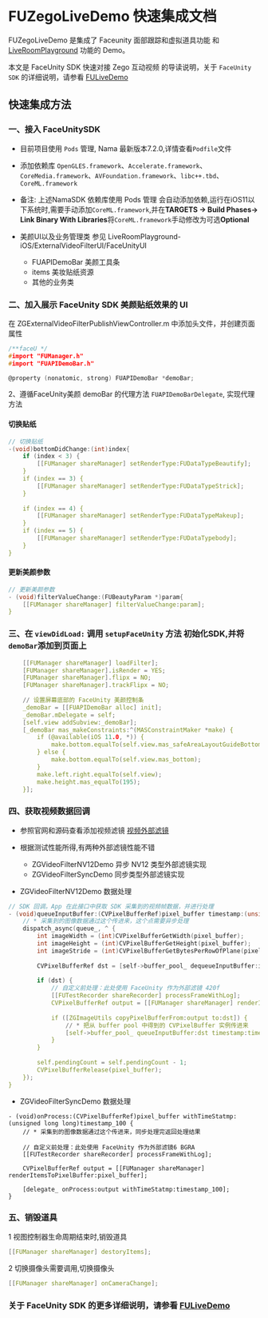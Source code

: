 # FUZegoLiveDemo 快速集成文档

FUZegoLiveDemo 是集成了 Faceunity 面部跟踪和虚拟道具功能 和 [LiveRoomPlayground](https://doc-zh.zego.im/zh/3142.html) 功能的 Demo。

本文是 FaceUnity SDK 快速对接 Zego 互动视频 的导读说明，关于 `FaceUnity SDK` 的详细说明，请参看 [FULiveDemo](https://github.com/Faceunity/FULiveDemo/tree/dev)


## 快速集成方法

### 一、接入 FaceUnitySDK

- 目前项目使用 `Pods` 管理, Nama 最新版本7.2.0,详情查看`Podfile`文件
    
- 添加依赖库 `OpenGLES.framework`、`Accelerate.framework`、`CoreMedia.framework`、`AVFoundation.framework`、`libc++.tbd`、`CoreML.framework`

- 备注: 上述NamaSDK 依赖库使用 Pods 管理 会自动添加依赖,运行在iOS11以下系统时,需要手动添加`CoreML.framework`,并在**TARGETS -> Build Phases-> Link Binary With Libraries**将`CoreML.framework`手动修改为可选**Optional**

- 美颜UI以及业务管理类 参见 LiveRoomPlayground-iOS/ExternalVideoFilterUI/FaceUnityUI
    
    - FUAPIDemoBar 美颜工具条
    - items 美妆贴纸资源
    - 其他的业务类

### 二、加入展示 FaceUnity SDK 美颜贴纸效果的  UI

在 ZGExternalVideoFilterPublishViewController.m  中添加头文件，并创建页面属性

```C
/**faceU */
#import "FUManager.h"
#import "FUAPIDemoBar.h"

@property (nonatomic, strong) FUAPIDemoBar *demoBar;

```

2、遵循FaceUnity美颜 demoBar 的代理方法 `FUAPIDemoBarDelegate`, 实现代理方法

#### 切换贴纸

```C
// 切换贴纸
-(void)bottomDidChange:(int)index{
    if (index < 3) {
        [[FUManager shareManager] setRenderType:FUDataTypeBeautify];
    }
    if (index == 3) {
        [[FUManager shareManager] setRenderType:FUDataTypeStrick];
    }
    
    if (index == 4) {
        [[FUManager shareManager] setRenderType:FUDataTypeMakeup];
    }
    if (index == 5) {
        [[FUManager shareManager] setRenderType:FUDataTypebody];
    }
}

```

#### 更新美颜参数

```C
// 更新美颜参数    
- (void)filterValueChange:(FUBeautyParam *)param{
    [[FUManager shareManager] filterValueChange:param];
}
```

### 三、在 `viewDidLoad:` 调用 `setupFaceUnity` 方法 初始化SDK,并将`demoBar`添加到页面上

```C
    [[FUManager shareManager] loadFilter];
    [FUManager shareManager].isRender = YES;
    [FUManager shareManager].flipx = NO;
    [FUManager shareManager].trackFlipx = NO;
    
    // 设置屏幕底部的 FaceUnity 美颜控制条
    _demoBar = [[FUAPIDemoBar alloc] init];
    _demoBar.mDelegate = self;
    [self.view addSubview:_demoBar];
    [_demoBar mas_makeConstraints:^(MASConstraintMaker *make) {
        if (@available(iOS 11.0, *)) {
            make.bottom.equalTo(self.view.mas_safeAreaLayoutGuideBottom);
        } else {
            make.bottom.equalTo(self.view.mas_bottom);
        }
        make.left.right.equalTo(self.view);
        make.height.mas_equalTo(195);
    }];

```

### 四、获取视频数据回调

- 参照官网和源码查看添加视频滤镜 [视频外部滤镜](https://doc-zh.zego.im/zh/1774.html)

- 根据测试性能所得,有两种外部滤镜性能不错
    - ZGVideoFilterNV12Demo 异步 NV12 类型外部滤镜实现
    - ZGVideoFilterSyncDemo 同步类型外部滤镜实现
    
- ZGVideoFilterNV12Demo 数据处理

```C
// SDK 回调。App 在此接口中获取 SDK 采集到的视频帧数据，并进行处理
- (void)queueInputBuffer:(CVPixelBufferRef)pixel_buffer timestamp:(unsigned long long)timestamp_100n {
    // * 采集到的图像数据通过这个传进来，这个点需要异步处理
    dispatch_async(queue_, ^ {
        int imageWidth = (int)CVPixelBufferGetWidth(pixel_buffer);
        int imageHeight = (int)CVPixelBufferGetHeight(pixel_buffer);
        int imageStride = (int)CVPixelBufferGetBytesPerRowOfPlane(pixel_buffer, 0);
        
        CVPixelBufferRef dst = [self->buffer_pool_ dequeueInputBuffer:imageWidth height:imageHeight stride:imageStride];
        
        if (dst) {
            // 自定义前处理：此处使用 FaceUnity 作为外部滤镜 420f
            [[FUTestRecorder shareRecorder] processFrameWithLog];
            CVPixelBufferRef output = [[FUManager shareManager] renderItemsToPixelBuffer:pixel_buffer];
            
            if ([ZGImageUtils copyPixelBufferFrom:output to:dst]) {
                // * 把从 buffer pool 中得到的 CVPixelBuffer 实例传进来
                [self->buffer_pool_ queueInputBuffer:dst timestamp:timestamp_100n];
            }
        }
        
        self.pendingCount = self.pendingCount - 1;
        CVPixelBufferRelease(pixel_buffer);
    });
}

```

- ZGVideoFilterSyncDemo 数据处理

```objc
- (void)onProcess:(CVPixelBufferRef)pixel_buffer withTimeStatmp:(unsigned long long)timestamp_100 {
    // * 采集到的图像数据通过这个传进来，同步处理完返回处理结果
    
    // 自定义前处理：此处使用 FaceUnity 作为外部滤镜6 BGRA
    [[FUTestRecorder shareRecorder] processFrameWithLog];

    CVPixelBufferRef output = [[FUManager shareManager] renderItemsToPixelBuffer:pixel_buffer];
    
    [delegate_ onProcess:output withTimeStatmp:timestamp_100];
}
```
### 五、销毁道具

1 视图控制器生命周期结束时,销毁道具
```C
[[FUManager shareManager] destoryItems];
```

2 切换摄像头需要调用,切换摄像头
```C
[[FUManager shareManager] onCameraChange];
```

### 关于 FaceUnity SDK 的更多详细说明，请参看 [FULiveDemo](https://github.com/Faceunity/FULiveDemo/tree/dev)


